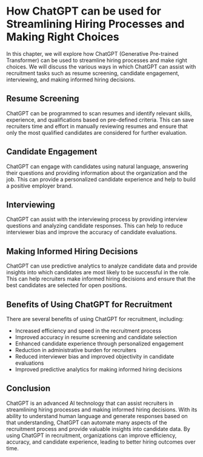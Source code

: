 How ChatGPT can be used for Streamlining Hiring Processes and Making Right Choices
====================================================================================================================

In this chapter, we will explore how ChatGPT (Generative Pre-trained Transformer) can be used to streamline hiring processes and make right choices. We will discuss the various ways in which ChatGPT can assist with recruitment tasks such as resume screening, candidate engagement, interviewing, and making informed hiring decisions.

Resume Screening
----------------

ChatGPT can be programmed to scan resumes and identify relevant skills, experience, and qualifications based on pre-defined criteria. This can save recruiters time and effort in manually reviewing resumes and ensure that only the most qualified candidates are considered for further evaluation.

Candidate Engagement
--------------------

ChatGPT can engage with candidates using natural language, answering their questions and providing information about the organization and the job. This can provide a personalized candidate experience and help to build a positive employer brand.

Interviewing
------------

ChatGPT can assist with the interviewing process by providing interview questions and analyzing candidate responses. This can help to reduce interviewer bias and improve the accuracy of candidate evaluations.

Making Informed Hiring Decisions
--------------------------------

ChatGPT can use predictive analytics to analyze candidate data and provide insights into which candidates are most likely to be successful in the role. This can help recruiters make informed hiring decisions and ensure that the best candidates are selected for open positions.

Benefits of Using ChatGPT for Recruitment
-----------------------------------------

There are several benefits of using ChatGPT for recruitment, including:

* Increased efficiency and speed in the recruitment process
* Improved accuracy in resume screening and candidate selection
* Enhanced candidate experience through personalized engagement
* Reduction in administrative burden for recruiters
* Reduced interviewer bias and improved objectivity in candidate evaluations
* Improved predictive analytics for making informed hiring decisions

Conclusion
----------

ChatGPT is an advanced AI technology that can assist recruiters in streamlining hiring processes and making informed hiring decisions. With its ability to understand human language and generate responses based on that understanding, ChatGPT can automate many aspects of the recruitment process and provide valuable insights into candidate data. By using ChatGPT in recruitment, organizations can improve efficiency, accuracy, and candidate experience, leading to better hiring outcomes over time.
